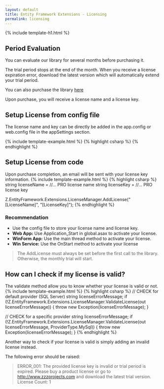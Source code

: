 ```yaml
---
layout: default
title: Entity Framework Extensions - Licensing
permalink: licensing
---
```


{% include template-h1.html %}

## Period Evaluation
You can evaluate our library for several months before purchasing it.

The trial period stops at the end of the month. When you receive a license expiration error, download the latest version which will automatically extend your trial period.

You can also purchase the library [here](http://entityframework-extensions.net/#pro)

Upon purchase, you will receive a license name and a license key.

## Setup License from config file
The license name and key can be directly be added in the app.config or web.config file in the appSettings section.

{% include template-example.html %} 
{% highlight csharp %}
<appSettings>
	<add key="Z_EntityFramework_Extensions_LicenseName" value="[licenseName]"/>
	<add key="Z_EntityFramework_Extensions_LicenseKey" value="[licenseKey]"/>
</appSettings>
{% endhighlight %}

## Setup License from code
Upon purchase completion, an email will be sent with your license key information.
{% include template-example.html %} 
{% highlight csharp %}
string licenseName = //... PRO license name
string licenseKey = //... PRO license key

Z.EntityFramework.Extensions.LicenseManager.AddLicense("[LicenseName]", "[LicenseKey]");
{% endhighlight %}

### Recommendation
- Use the config file to store your license name and license key.
- **Web App:** Use Application_Start in global.asax to activate your license.
- **WinForm App:** Use the main thread method to activate your license.
- **Win Service:** Use the OnStart method to activate your license

> The AddLicense must always be set before the first call to the library. Otherwise, the monthly trial will start.

## How can I check if my license is valid?
The validate method allow you to know whether your license is valid or not.
{% include template-example.html %} 
{% highlight csharp %}
// CHECK for default provider (SQL Server)
string licenseErrorMessage;
if (!Z.EntityFramework.Extensions.LicenseManager.ValidateLicense(out licenseErrorMessage))
{
    throw new Exception(licenseErrorMessage);
}

// CHECK for a specific provider
string licenseErrorMessage;
if (!Z.EntityFramework.Extensions.LicenseManager.ValidateLicense(out licenseErrorMessage, ProviderType.MySql))
{
   throw new Exception(licenseErrorMessage);
}
{% endhighlight %}

Another way to check if your license is valid is simply adding an invalid license instead.

The following error should be raised:

> ERROR_001: The provided license key is invalid or trial period is expired. Please buy a product license or go to http://www.zzzprojects.com and download the latest trial version. License Count: 1
